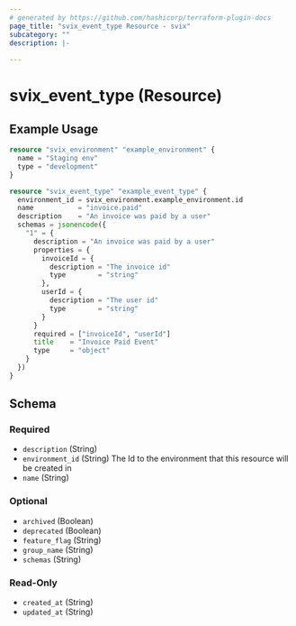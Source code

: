 ```yaml
---
# generated by https://github.com/hashicorp/terraform-plugin-docs
page_title: "svix_event_type Resource - svix"
subcategory: ""
description: |-
  
---
```


# svix_event_type (Resource)



## Example Usage

```terraform
resource "svix_environment" "example_environment" {
  name = "Staging env"
  type = "development"
}

resource "svix_event_type" "example_event_type" {
  environment_id = svix_environment.example_environment.id
  name           = "invoice.paid"
  description    = "An invoice was paid by a user"
  schemas = jsonencode({
    "1" = {
      description = "An invoice was paid by a user"
      properties = {
        invoiceId = {
          description = "The invoice id"
          type        = "string"
        },
        userId = {
          description = "The user id"
          type        = "string"
        }
      }
      required = ["invoiceId", "userId"]
      title    = "Invoice Paid Event"
      type     = "object"
    }
  })
}
```

<!-- schema generated by tfplugindocs -->
## Schema

### Required

- `description` (String)
- `environment_id` (String) The Id to the environment that this resource will be created in
- `name` (String)

### Optional

- `archived` (Boolean)
- `deprecated` (Boolean)
- `feature_flag` (String)
- `group_name` (String)
- `schemas` (String)

### Read-Only

- `created_at` (String)
- `updated_at` (String)
